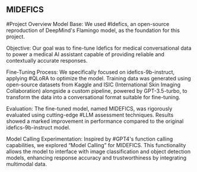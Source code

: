 ## MIDEFICS

#Project Overview
Model Base: We used #Idefics, an open-source reproduction of DeepMind's Flamingo model, as the foundation for this project.

Objective: Our goal was to fine-tune Idefics for medical conversational data to power a medical AI assistant capable of providing reliable and contextually accurate responses.

Fine-Tuning Process: We specifically focused on idefics-9b-instruct, applying #QLoRA to optimize the model. Training data was generated using open-source datasets from Kaggle and ISIC (International Skin Imaging Collaboration) alongside a custom pipeline, powered by GPT-3.5-turbo, to transform the data into a conversational format suitable for fine-tuning.

Evaluation: The fine-tuned model, named MIDEFICS, was rigorously evaluated using cutting-edge #LLM assessment techniques. Results showed a marked improvement in performance compared to the original idefics-9b-instruct model.

Model Calling Experimentation: Inspired by #GPT4's function calling capabilities, we explored “Model Calling” for MIDEFICS. This functionality allows the model to interface with image classification and object detection models, enhancing response accuracy and trustworthiness by integrating multimodal data.
